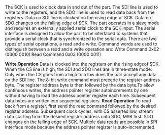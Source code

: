 The SCK is used to clock data in and out of the part. The SDI line is used to write to the registers, and the SDO line is used to read data back from the registers. Data on SDI line is clocked on the rising edge of SCK. Data on SDO changes on the falling
edge of SCK.  The part operates in a slave mode and requires an externally applied serial clock to the SCK input. The serial interface is designed to allow the part to be interfaced to systems that provide a serial clock that is synchronized to the serial data.
There are two types of serial operations, a read and a write. Command words are used to distinguish between a read and a write operation are:
Write Command 0x02 (0000 0010)
Read Command 0x03 (0000 0011)

**Write Operation**
Data is clocked into the registers on the rising edgeof SCK. When the CS line is high, the SDI and SDO lines are in three-state mode. Only when the CS goes from a high to a low does the part accept any data on the SDI line. The 8-bit write
command must precede the register address byte. The register address byte is then followed by the data byte.To allow continuous writes, the address pointer register autoincrements by one without having to load the address pointer
register each time. Subsequent data bytes are written into sequential registers. 
**Read Operation**
To read back from a register, first send the read command followed by the desired register address. Subsequent clock cycles, with CS asserted low, stream data starting from the desired register address onto SDO, MSB first. SDO changes on the falling edge of SCK.
Multiple data reads are possible in SPI interface mode because the address pointer register is auto-incremented. 
